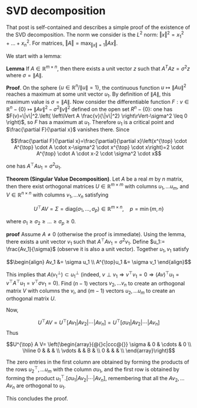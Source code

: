 # SVD decomposition
That post is self-contained and describes a simple proof of the existence of the SVD decomposition.
The norm we consider is the $L^2$ norm: $\Vert x \Vert ^2 = x_1^2 + \ldots + x_n^2$. For matrices, $\Vert A \Vert = \textrm{max}_{\Vert x \Vert =1}\Vert Ax \Vert$.

We start with a lemma:


$\textbf{Lemma}$ If $A \in \mathbb{R}^{m \times n},$ then there exists a unit vector $z$ such that $A^{T} A z=\sigma^{2} z$ where $\sigma=\|A\|$.

$\textbf{Proof}$.
On the sphere $\{u \in \mathbb{R}^n / \| u \|=1 \}$, the continuous function $u \mapsto \| Au \|^2$ reaches a maximum at some unit vector $u_1$. By definition of $\|A\|$, this maximum value is $\sigma = \|A\|$. Now consider the differentiable function $F:v \in \mathbb R^n-\{0\} \mapsto \| Av \|^2-\sigma^2 \|v\|^2$ defined on the open set $R^n-\{0\}$: one has $F(v)=\|v\|^2.\left( 
\left\lVert A \frac{v}{\|v\|^2} \right\rVert-\sigma^2 \leq 0 \right)$, so $F$ has a maximum at $u_1$. Therefore $u_1$ is a critical point and $\frac{\partial F}{\partial x}$ vanishes there. 
Since 

$$\frac{\partial F}{\partial x}=\frac{\partial}{\partial x}\left(x^{\top} \cdot A^{\top} \cdot A \cdot x-\sigma^2 \cdot x^{\top} \cdot x\right)=2 \cdot A^{\top} \cdot A \cdot x-2 \cdot \sigma^2 \cdot x$$


one has $A^{\top}  A  u_1= \sigma^2  u_1$.



$\textbf{Theorem (Singular Value Decomposition)}$. Let $A$ be a real $m$ by $n$ matrix, then there exist orthogonal matrices
$U \in \mathbb{R}^{m \times m}$ with columns $u_{1}, \ldots u_{m}$, and $V \in \mathbb{R}^{n \times n}$ with columns $v_{1}, \ldots v_{n}$
satisfying


$$U^{\top} A V= \Sigma=\textrm{diag} \left(\sigma_{1}, \ldots, \sigma_{p}\right) \in \mathbb{R}^{m \times n}, \quad p=\min \{m, n\}$$

where $\sigma_{1} \geq \sigma_{2} \geq \ldots \geq \sigma_{p} \geq 0$.



$\textbf{proof}$
Assume $A \neq 0$ (otherwise the proof is immediate).
Using the lemma, there exists a unit vector $v_1$ such that $A^{\top}  A  v_1= \sigma^2  v_1$. Define $u_1:= \frac{Av_1}{\sigma}$ (observe it is also a unit vector). Together $u_1, v_1$ satisfy

$$\begin{align}
Av_1 &= \sigma u_1 \\
A^{\top}u_1 &= \sigma v_1 
\end{align}$$

This implies that $A (v_1^{\perp}) \subset u_1^{\perp}$ (indeed,  $v \perp v_1 \Rightarrow v^{\top}v_1=0 \Rightarrow (Av)^{\top}u_1=v^{\top}A^{\top}u_1=v^{\top}\sigma v_1=0$). Find $(n-1)$ vectors $v_2, \dots v_n$ to create an orthogonal matrix $V$ with columns the $v_i$, and $(m-1)$ vectors $u_2, \ldots u_m$ to create an orthogonal matrix $U$. 

Now,

$$U^{\top} A V = U^{\top} \left[Av_1 | Av_2| \cdots |Av_n  \right]= U^{\top} \left[\sigma u_1 | Av_2|\cdots |Av_n  \right]$$
Thus 

$$U^{\top} A V= 
  \left(\begin{array}{@{}c|ccc@{}}
    \sigma & 0 & \cdots & 0  \\
    \hline
    0 &  &  &   \\
    \vdots &  & B &   \\
    0 &  &  &   \\
  \end{array}\right)$$

The zero entries in the first column are obtained by forming the products of the rows $u_2^{\top}, \ldots u_m$ with the column $\sigma u_1$, and the first row is obtained by forming the product $u_1^{\top}.\left[\sigma u_1 | Av_2|\cdots |Av_n  \right]$, remembering that all the $Av_2, \ldots Av_n$ are orthogonal to $u_1$.


This concludes the proof.




